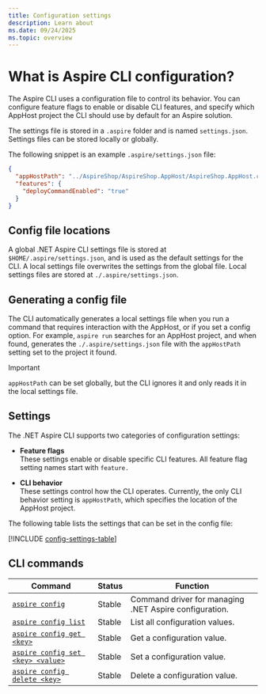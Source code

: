 ```yaml
---
title: Configuration settings
description: Learn about 
ms.date: 09/24/2025
ms.topic: overview
---
```


# What is Aspire CLI configuration?

The Aspire CLI uses a configuration file to control its behavior. You can configure feature flags to enable or disable CLI features, and specify which AppHost project the CLI should use by default for an Aspire solution.

The settings file is stored in a `.aspire` folder and is named `settings.json`. Settings files can be stored locally or globally.

The following snippet is an example `.aspire/settings.json` file:

```json
{
  "appHostPath": "../AspireShop/AspireShop.AppHost/AspireShop.AppHost.csproj",
  "features": {
    "deployCommandEnabled": "true"
  }
}
```

## Config file locations

A global .NET Aspire CLI settings file is stored at `$HOME/.aspire/settings.json`, and is used as the default settings for the CLI. A local settings file overwrites the settings from the global file. Local settings files are stored at `./.aspire/settings.json`.

## Generating a config file

The CLI automatically generates a local settings file when you run a command that requires interaction with the AppHost, or if you set a config option. For example, `aspire run` searches for an AppHost project, and when found, generates the `./.aspire/settings.json` file with the `appHostPath` setting set to the project it found.

> [!IMPORTANT]
> `appHostPath` can be set globally, but the CLI ignores it and only reads it in the local settings file.

## Settings

The .NET Aspire CLI supports two categories of configuration settings:

- **Feature flags**\
These settings enable or disable specific CLI features. All feature flag setting names start with `feature.`

- **CLI behavior**\
These settings control how the CLI operates. Currently, the only CLI behavior setting is `appHostPath`, which specifies the location of the AppHost project.

The following table lists the settings that can be set in the config file:

[!INCLUDE [config-settings-table](../cli-reference/includes/config-settings-table.md)]

## CLI commands

| Command                                                                    | Status | Function                                               |
|----------------------------------------------------------------------------|--------|--------------------------------------------------------|
| [`aspire config`](../cli-reference/aspire-config-list.md)                  | Stable | Command driver for managing .NET Aspire configuration. |
| [`aspire config list`](../cli-reference/aspire-config-list.md)             | Stable | List all configuration values.                         |
| [`aspire config get <key>`](../cli-reference/aspire-config-get.md)         | Stable | Get a configuration value.                             |
| [`aspire config set <key> <value>`](../cli-reference/aspire-config-set.md) | Stable | Set a configuration value.                             |
| [`aspire config delete <key>`](../cli-reference/aspire-config-delete.md)   | Stable | Delete a configuration value.                          |
